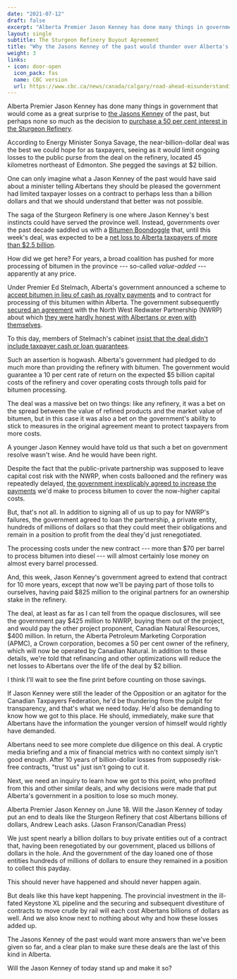 ```yaml
---
date: "2021-07-12"
draft: false
excerpt: "Alberta Premier Jason Kenney has done many things in government that would come as a great surprise to the Jasons Kenney of the past, but perhaps none so much as the decision to purchase a 50 per cent interest in the Sturgeon Refinery."
layout: single
subtitle: The Sturgeon Refinery Buyout Agreement
title: "Why the Jasons Kenney of the past would thunder over Alberta's 'Bitumen Boondoggle'"
weight: 3
links:
- icon: door-open
  icon_pack: fas
  name: CBC version
  url: https://www.cbc.ca/news/canada/calgary/road-ahead-misunderstanding-vivian-krause-alberta-1.6041661
---
```

Alberta Premier Jason Kenney has done many things in government that would come as a great surprise to [the Jasons Kenney](https://twitter.com/andrew_leach/status/1358934775847788545) of the past, but perhaps none so much as the decision to [purchase a 50 per cent interest in the Sturgeon Refinery](https://www.cbc.ca/news/canada/edmonton/alberta-takes-50-per-cent-equity-stake-in-sturgeon-refinery-1.6090845). 

According to Energy Minister Sonya Savage, the near-billion-dollar deal was the best we could hope for as taxpayers, seeing as it would limit ongoing losses to the public purse from the deal on the refinery, located 45 kilometres northeast of Edmonton. She pegged the savings at $2 billion. 

One can only imagine what a Jason Kenney of the past would have said about a minister telling Albertans they should be pleased the government had limited taxpayer losses on a contract to perhaps less than a billion dollars and that we should understand that better was not possible.

The saga of the Sturgeon Refinery is one where Jason Kenney's best instincts could have served the province well. Instead, governments over the past decade saddled us with a [Bitumen Boondoggle](https://www.cbc.ca/news/canada/calgary/alberta-bitumen-sturgeon-refinery-nwrp-1.5718044) that, until this week's deal, was expected to be a [net loss to Alberta taxpayers of more than $2.5 billion](https://open.alberta.ca/dataset/cbd7147b-d304-4e3e-af28-78970c71232c/resource/4da34006-a913-46e7-b7cc-eb8d66e2e999/download/energy-annual-report-2020-2021.pdf).

How did we get here? For years, a broad coalition has pushed for more processing of bitumen in the province --- so-called *value-added* --- apparently at any price. 

Under Premier Ed Stelmach, Alberta's government announced a scheme to [accept bitumen in lieu of cash as royalty payments](https://apmc.alberta.ca/EV/Pages/default.aspx) and to contract for processing of this bitumen within Alberta. The government subsequently [secured an agreement](https://perma.cc/KFK8-Y2UQ) with the North West Redwater Partnership (NWRP) about which [they were hardly honest with Albertans or even with themselves](https://www.policyschool.ca/wp-content/uploads/2016/03/north-west-sturgeon-upgrader-morton.pdf). 

To this day, members of Stelmach's cabinet [insist that the deal didn't include taxpayer cash or loan guarantees](https://twitter.com/LukaszukAB/status/1412275797981745154). 

Such an assertion is hogwash. Alberta's government had pledged to do much more than providing the refinery with bitumen. The government would guarantee a 10 per cent rate of return on the expected $5 billion capital costs of the refinery and cover operating costs through tolls paid for bitumen processing. 

The deal was a massive bet on two things: like any refinery, it was a bet on the spread between the value of refined products and the market value of bitumen, but in this case it was also a bet on the government's ability to stick to measures in the original agreement meant to protect taxpayers from more costs. 

A younger Jason Kenney would have told us that such a bet on government resolve wasn't wise. And he would have been right.

Despite the fact that the public-private partnership was supposed to leave capital cost risk with the NWRP, when costs ballooned and the refinery was repeatedly delayed, [the government inexplicably agreed to increase the payments](https://www.macleans.ca/economy/economicanalysis/albertas-taxpayer-financed-refinery-value-added-job-creator-or-boondoggle-in-the-making/) we'd make to process bitumen to cover the now-higher capital costs. 

But, that's not all. In addition to signing all of us up to pay for NWRP's failures, the government agreed to loan the partnership, a private entity, hundreds of millions of dollars so that they could meet their obligations and remain in a position to profit from the deal they'd just renegotiated.

The processing costs under the new contract --- more than $70 per barrel to process bitumen into diesel --- will almost certainly lose money on almost every barrel processed. 

And, this week, Jason Kenney's government agreed to extend that contract for 10 more years, except that now we'll be paying part of those tolls to ourselves, having paid $825 million to the original partners for an ownership stake in the refinery.

The deal, at least as far as I can tell from the opaque disclosures, will see the government pay $425 million to NWRP, buying them out of the project, and would pay the other project proponent, Canadian Natural Resources, $400 million. In return, the Alberta Petroleum Marketing Corporation (APMC), a Crown corporation, becomes a 50 per cent owner of the refinery, which will now be operated by Canadian Natural. In addition to these details, we're told that refinancing and other optimizations will reduce the net losses to Albertans over the life of the deal by $2 billion.

I think I'll wait to see the fine print before counting on those savings.

If Jason Kenney were still the leader of the Opposition or an agitator for the Canadian Taxpayers Federation, he'd be thundering from the pulpit for transparency, and that's what we need today. He'd also be demanding to know how we got to this place. He should, immediately, make sure that Albertans have the information the younger version of himself would rightly have demanded. 

Albertans need to see more complete due diligence on this deal. A cryptic media briefing and a mix of financial metrics with no context simply isn't good enough. After 10 years of billion-dollar losses from supposedly risk-free contracts, "trust us" just isn't going to cut it.

Next, we need an inquiry to learn how we got to this point, who profited from this and other similar deals, and why decisions were made that put Alberta's government in a position to lose so much money.

Alberta Premier Jason Kenney on June 18. Will the Jason Kenney of today put an end to deals like the Sturgeon Refinery that cost Albertans billions of dollars, Andrew Leach asks. (Jason Franson/Canadian Press)

We just spent nearly a billion dollars to buy private entities out of a contract that, having been renegotiated by our government, placed us billions of dollars in the hole. And the government of the day loaned one of those entities hundreds of millions of dollars to ensure they remained in a position to collect this payday. 

This should never have happened and should never happen again.

But deals like this have kept happening. The provincial investment in the ill-fated Keystone XL pipeline and the securing and subsequent divestiture of contracts to move crude by rail will each cost Albertans billions of dollars as well. And we also know next to nothing about why and how these losses added up.

The Jasons Kenney of the past would want more answers than we've been given so far, and a clear plan to make sure these deals are the last of this kind in Alberta. 

Will the Jason Kenney of today stand up and make it so?